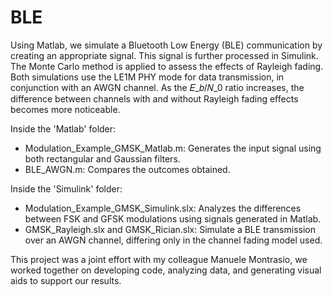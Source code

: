 # BLE

Using Matlab, we simulate a Bluetooth Low Energy (BLE) communication by creating an appropriate signal. This signal is further processed in Simulink. The Monte Carlo method is applied to assess the effects of Rayleigh fading. Both simulations use the LE1M PHY mode for data transmission, in conjunction with an AWGN channel. As the 𝐸_𝑏/𝑁_0 ratio increases, the difference between channels with and without Rayleigh fading effects becomes more noticeable.

Inside the 'Matlab' folder: 
- Modulation_Example_GMSK_Matlab.m: Generates the input signal using both rectangular and Gaussian filters.
- BLE_AWGN.m: Compares the outcomes obtained.

Inside the 'Simulink' folder:
- Modulation_Example_GMSK_Simulink.slx: Analyzes the differences between FSK and GFSK modulations using signals generated in Matlab.
- GMSK_Rayleigh.slx and GMSK_Rician.slx: Simulate a BLE transmission over an AWGN channel, differing only in the channel fading model used.

This project was a joint effort with my colleague Manuele Montrasio, we worked together on developing code, analyzing data, and generating visual aids to support our results.

